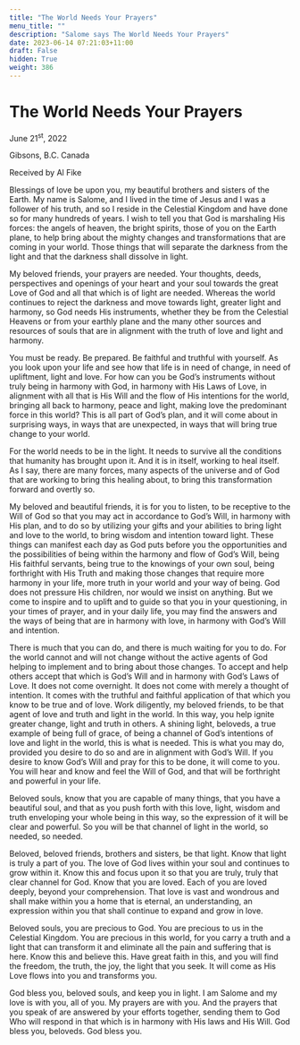 ```yaml
---
title: "The World Needs Your Prayers"
menu_title: ""
description: "Salome says The World Needs Your Prayers"
date: 2023-06-14 07:21:03+11:00
draft: False
hidden: True
weight: 386
---
```

# The World Needs Your Prayers

June 21<sup>st</sup>, 2022

Gibsons, B.C. Canada

Received by Al Fike   


Blessings of love be upon you, my beautiful brothers and sisters of the Earth. My name is Salome, and I lived in the time of Jesus and I was a follower of his truth, and so I reside in the Celestial Kingdom and have done so for many hundreds of years. I wish to tell you that God is marshaling His forces: the angels of heaven, the bright spirits, those of you on the Earth plane, to help bring about the mighty changes and transformations that are coming in your world. Those things that will separate the darkness from the light and that the darkness shall dissolve in light.

My beloved friends, your prayers are needed. Your thoughts, deeds, perspectives and openings of your heart and your soul towards the great Love of God and all that which is of light are needed. Whereas the world continues to reject the darkness and move towards light, greater light and harmony, so God needs His instruments, whether they be from the Celestial Heavens or from your earthly plane and the many other sources and resources of souls that are in alignment with the truth of love and light and harmony. 

You must be ready. Be prepared. Be faithful and truthful with yourself. As you look upon your life and see how that life is in need of change, in need of upliftment, light and love. For how can you be God’s instruments without truly being in harmony with God, in harmony with His Laws of Love, in alignment with all that is His Will and the flow of His intentions for the world, bringing all back to harmony, peace and light, making love the predominant force in this world? This is all part of God’s plan, and it will come about in surprising ways, in ways that are unexpected, in ways that will bring true change to your world. 

For the world needs to be in the light. It needs to survive all the conditions that humanity has brought upon it. And it is in itself, working to heal itself. As I say, there are many forces, many aspects of the universe and of God that are working to bring this healing about, to bring this transformation forward and overtly so. 

My beloved and beautiful friends, it is for you to listen, to be receptive to the Will of God so that you may act in accordance to God’s Will, in harmony with His plan, and to do so by utilizing your gifts and your abilities to bring light and love to the world, to bring wisdom and intention toward light. These things can manifest each day as God puts before you the opportunities and the possibilities of being within the harmony and flow of God’s Will, being His faithful servants, being true to the knowings of your own soul, being forthright with His Truth and making those changes that require more harmony in your life, more truth in your world and your way of being. God does not pressure His children, nor would we insist on anything. But we come to inspire and to uplift and to guide so that you in your questioning, in your times of prayer, and in your daily life, you may find the answers and the ways of being that are in harmony with love, in harmony with God’s Will and intention. 

There is much that you can do, and there is much waiting for you to do. For the world cannot and will not change without the active agents of God helping to implement and to bring about those changes. To accept and help others accept that which is God’s Will and in harmony with God’s Laws of Love. It does not come overnight. It does not come with merely a thought of intention. It comes with the truthful and faithful application of that which you know to be true and of love. Work diligently, my beloved friends, to be that agent of love and truth and light in the world. In this way, you help ignite greater change, light and truth in others. A shining light, beloveds, a true example of being full of grace, of being a channel of God’s intentions of love and light in the world, this is what is needed. This is what you may do, provided you desire to do so and are in alignment with God’s Will. If you desire to know God’s Will and pray for this to be done, it will come to you. You will hear and know and feel the Will of God, and that will be forthright and powerful in your life. 

Beloved souls, know that you are capable of many things, that you have a beautiful soul, and that as you push forth with this love, light, wisdom and truth enveloping your whole being in this way, so the expression of it will be clear and powerful. So you will be that channel of light in the world, so needed, so needed. 

Beloved, beloved friends, brothers and sisters, be that light. Know that light is truly a part of you. The love of God lives within your soul and continues to grow within it. Know this and focus upon it so that you are truly, truly that clear channel for God. Know that you are loved. Each of you are loved deeply, beyond your comprehension. That love is vast and wondrous and shall make within you a home that is eternal, an understanding, an expression within you that shall continue to expand and grow in love. 

Beloved souls, you are precious to God. You are precious to us in the Celestial Kingdom. You are precious in this world, for you carry a truth and a light that can transform it and eliminate all the pain and suffering that is here. Know this and believe this. Have great faith in this, and you will find the freedom, the truth, the joy, the light that you seek. It will come as His Love flows into you and transforms you. 

God bless you, beloved souls, and keep you in light. I am Salome and my love is with you, all of you. My prayers are with you. And the prayers that you speak of are answered by your efforts together, sending them to God Who will respond in that which is in harmony with His laws and His Will. God bless you, beloveds. God bless you.